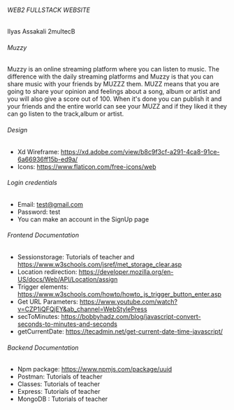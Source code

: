 ###### WEB2 FULLSTACK WEBSITE #######
Ilyas Assakali 2multecB

###### Muzzy ######
Muzzy is an online streaming platform where you can listen to music. The difference with the daily streaming platforms and Muzzy is that  you can share music with your friends by MUZZZ them. MUZZ means that you are going to share your opinion and feelings about a song, album or artist and you will also give a score out of 100. When it's done you can publish it and your friends and the entire world can see your MUZZ and if they liked it they can go listen to the track,album or artist.

###### Design ######
- Xd Wireframe: https://xd.adobe.com/view/b8c9f3cf-a291-4ca8-91ce-6a66936ff15b-ed9a/
- Icons: https://www.flaticon.com/free-icons/web

###### Login credentials ######
- Email: test@gmail.com
- Password: test
- You can make an account in the SignUp page

###### Frontend Documentation ######
- Sessionstorage: Tutorials of teacher and https://www.w3schools.com/jsref/met_storage_clear.asp
- Location redirection: https://developer.mozilla.org/en-US/docs/Web/API/Location/assign
- Trigger elements: https://www.w3schools.com/howto/howto_js_trigger_button_enter.asp
- Get URL Parameters: https://www.youtube.com/watch?v=CZP1iQFQjEY&ab_channel=WebStylePress
- secToMinutes: https://bobbyhadz.com/blog/javascript-convert-seconds-to-minutes-and-seconds
- getCurrentDate: https://tecadmin.net/get-current-date-time-javascript/

###### Backend Documentation ######
- Npm package: https://www.npmjs.com/package/uuid
- Postman: Tutorials of teacher
- Classes: Tutorials of teacher
- Express: Tutorials of teacher 
- MongoDB : Tutorials of teacher 